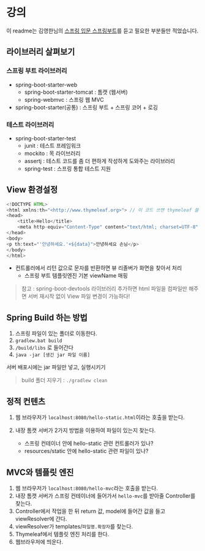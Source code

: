 # 강의
이 readme는 김영한님의 [스프링 입문 스프링부트](https://www.inflearn.com/course/%EC%8A%A4%ED%94%84%EB%A7%81-%EC%9E%85%EB%AC%B8-%EC%8A%A4%ED%94%84%EB%A7%81%EB%B6%80%ED%8A%B8)를 듣고 필요한 부분들만 적었습니다.

## 라이브러리 살펴보기

### 스프링 부트 라이브러리

- spring-boot-starter-web
  - spring-boot-starter-tomcat : 톰캣 (웹서버)
  - spring-webmvc : 스프링 웹 MVC
- spring-boot-starter(공통) : 스프링 부트 + 스프링 코어 + 로깅

### 테스트 라이브러리

- spring-boot-starter-test
  - junit : 테스트 프레임워크
  - mockito : 목 라이브러리
  - assertj : 테스트 코드를 좀 더 편하게 작성하게 도와주는 라이브러리
  - spring-test : 스프링 통합 테스트 지원



## View 환경설정

```java
<!DOCTYPE HTML>
<html xmlns:th="<http://www.thymeleaf.org>"> // 이 코드 쓰면 thymeleaf 쓸 수 있음
<head>
    <title>Hello</title>
    <meta http-equiv="Content-Type" content="text/html; charset=UTF-8" />
</head>
<body>
<p th:text="'안녕하세요.'+${data}">안녕하세요 손님</p>
</body> 
</html>
```

- 컨트롤러에서 리턴 값으로 문자를 반환하면 뷰 리졸버가 화면을 찾아서 처리
  - 스프링 부트 템플릿엔진 기본 viewName 매핑

> 참고 : spring-boot-devtools 라이브러리 추가하면 html 파일을 컴파일만 해주면 서버 재시작 없이 View 파일 변경이 가능하다!



## Spring Build 하는 방법

1. 스프링 파일이 있는 폴더로 이동한다.
2. `gradlew.bat build`
3. `/build/libs` 로 들어간다
4. `java -jar [생긴 jar 파일 이름]`

서버 배포시에는 jar 파일만 넣고, 실행시키기

> build 폴더 지우기 : `./gradlew clean`



## 정적 컨텐츠

1. 웹 브라우저가 `localhost:8080/hello-static.html`이라는 호출을 받는다.

2. 내장 톰캣 서버가 2가지 방법을 이용하여 파일이 있는지 찾는다.

   - 스프링 컨테이너 안에 hello-static 관련 컨트롤러가 있나?
   - resources/static 안에 hello-static 관련 파일이 있나?

   

## MVC와 템플릿 엔진

1. 웹 브라우저가 `localhost:8080/hello-mvc`라는 호출을 받는다.
2. 내장 톰캣 서버가 스프링 컨테이너에 들어가서 `hello-mvc`를 받아줄 Controller를 찾는다.
3. Controller에서 작업을 한 뒤 return 값, model에 들어간 값을 들고 viewResolver에 간다.
4. viewResolver가 templates/`파일명.확장자`를 찾는다.
5. Thymeleaf에서 템플릿 엔진 처리를 한다.
6. 웹브라우저에 띄운다.

